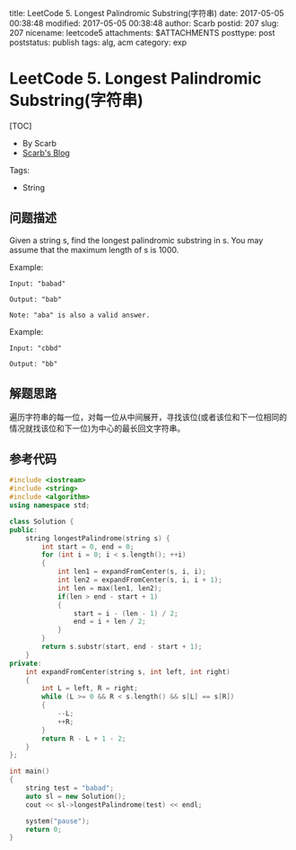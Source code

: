 title: LeetCode 5. Longest Palindromic Substring(字符串)
date: 2017-05-05 00:38:48
modified: 2017-05-05 00:38:48
author: Scarb
postid: 207
slug: 207
nicename: leetcode5
attachments: $ATTACHMENTS
posttype: post
poststatus: publish
tags: alg, acm
category: exp

# LeetCode 5. Longest Palindromic Substring(字符串)

[TOC]

- By Scarb
- [Scarb's Blog](http://47.106.131.90/blog)


Tags:

- String

## 问题描述
Given a string s, find the longest palindromic substring in s. You may assume that the maximum length of s is 1000.

Example:
```
Input: "babad"

Output: "bab"

Note: "aba" is also a valid answer.
```
Example:
```
Input: "cbbd"

Output: "bb"
```
## 解题思路
遍历字符串的每一位，对每一位从中间展开，寻找该位(或者该位和下一位相同的情况就找该位和下一位)为中心的最长回文字符串。

## 参考代码
```C++
#include <iostream>
#include <string>
#include <algorithm>
using namespace std;

class Solution {
public:
	string longestPalindrome(string s) {
		int start = 0, end = 0;
		for (int i = 0; i < s.length(); ++i)
		{
			int len1 = expandFromCenter(s, i, i);
			int len2 = expandFromCenter(s, i, i + 1);
			int len = max(len1, len2);
			if(len > end - start + 1)
			{
				start = i - (len - 1) / 2;
				end = i + len / 2;
			}
		}
		return s.substr(start, end - start + 1);
	}
private:
	int expandFromCenter(string s, int left, int right)
	{
		int L = left, R = right;
		while (L >= 0 && R < s.length() && s[L] == s[R])
		{
			--L;
			++R;
		}
		return R - L + 1 - 2;
	}
};

int main()
{
	string test = "babad";
	auto sl = new Solution();
	cout << sl->longestPalindrome(test) << endl;

	system("pause");
	return 0;
}
```